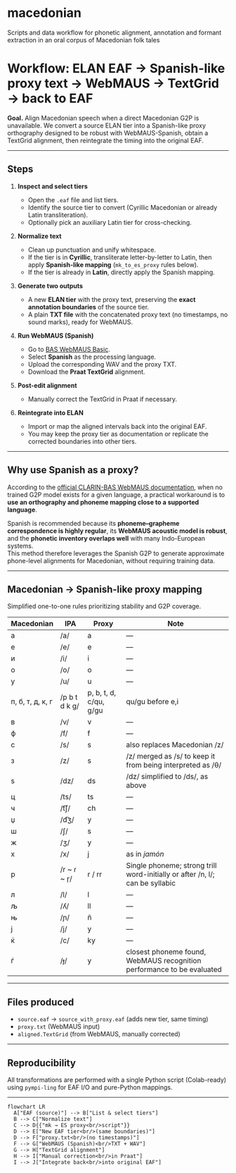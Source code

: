 # macedonian
Scripts and data workflow for phonetic alignment, annotation and formant extraction in an oral corpus of Macedonian folk tales

# Workflow: ELAN EAF → Spanish-like proxy text → WebMAUS → TextGrid → back to EAF

**Goal.** Align Macedonian speech when a direct Macedonian G2P is unavailable. We convert a source ELAN tier into a Spanish-like proxy orthography designed to be robust with WebMAUS-Spanish, obtain a TextGrid alignment, then reintegrate the timing into the original EAF.

---

## Steps

1. **Inspect and select tiers**
   - Open the `.eaf` file and list tiers.
   - Identify the source tier to convert (Cyrillic Macedonian or already Latin transliteration).
   - Optionally pick an auxiliary Latin tier for cross-checking.

2. **Normalize text**
   - Clean up punctuation and unify whitespace.
   - If the tier is in **Cyrillic**, transliterate letter-by-letter to Latin, then apply **Spanish-like mapping** (`mk_to_es_proxy` rules below).
   - If the tier is already in **Latin**, directly apply the Spanish mapping.

3. **Generate two outputs**
   - A new **ELAN tier** with the proxy text, preserving the **exact annotation boundaries** of the source tier.
   - A plain **TXT file** with the concatenated proxy text (no timestamps, no sound marks), ready for WebMAUS.

4. **Run WebMAUS (Spanish)**
   - Go to [BAS WebMAUS Basic](https://clarin.phonetik.uni-muenchen.de/BASWebServices/interface/WebMAUSBasic).
   - Select **Spanish** as the processing language.
   - Upload the corresponding WAV and the proxy TXT.
   - Download the **Praat TextGrid** alignment.

5. **Post-edit alignment**
   - Manually correct the TextGrid in Praat if necessary.

6. **Reintegrate into ELAN**
   - Import or map the aligned intervals back into the original EAF.
   - You may keep the proxy tier as documentation or replicate the corrected boundaries into other tiers.

---

## Why use Spanish as a proxy?

According to the [official CLARIN-BAS WebMAUS documentation](https://clarin.phonetik.uni-muenchen.de/BASWebServices/help#IWantToExtendMausForANew(notYetSupported)LanguageWhatDataDoINeedForTheTraining), when no trained G2P model exists for a given language, a practical workaround is to **use an orthography and phoneme mapping close to a supported language**.  

Spanish is recommended because its **phoneme–grapheme correspondence is highly regular**, its **WebMAUS acoustic model is robust**, and the **phonetic inventory overlaps well** with many Indo-European systems.  
This method therefore leverages the Spanish G2P to generate approximate phone-level alignments for Macedonian, without requiring training data.

---

## Macedonian → Spanish-like proxy mapping

Simplified one-to-one rules prioritizing stability and G2P coverage.

| Macedonian | IPA | Proxy | Note |
|-------------|-----|--------|------|
| а | /a/ | a | — |
| е | /e/ | e | — |
| и | /i/ | i | — |
| о | /o/ | o | — |
| у | /u/ | u | — |
| п, б, т, д, к, г | /p b t d k ɡ/ | p, b, t, d, c/qu, g/gu | qu/gu before e,i |
| в | /v/ | v | — |
| ф | /f/ | f | — |
| с | /s/ | s | also replaces Macedonian /z/ |
| з | /z/ | s | /z/ merged as /s/ to keep it from being interpreted as /θ/ |
| ѕ | /dz/ | ds | /dz/ simplified to /ds/, as above |
| ц | /ts/ | ts | — |
| ч | /t͡ʃ/ | ch | — |
| џ | /d͡ʒ/ | y | — |
| ш | /ʃ/ | s | — |
| ж | /ʒ/ | y | — |
| х | /x/ | j | as in *jamón* |
| р | /r ~ ɾ ~ r̩/ | r / rr | Single phoneme; strong trill word-initially or after /n, l/; can be syllabic |
| л | /l/ | l | — |
| љ | /ʎ/ | ll | — |
| њ | /ɲ/ | ñ | — |
| ј | /j/ | y | — |
| ќ | /c/ | ky | — |
| ѓ | /ɟ/ | y | closest phoneme found, WebMAUS recognition performance to be evaluated |


---

## Files produced

- `source.eaf` → `source_with_proxy.eaf` (adds new tier, same timing)
- `proxy.txt` (WebMAUS input)
- `aligned.TextGrid` (from WebMAUS, manually corrected)

---

## Reproducibility

All transformations are performed with a single Python script (Colab-ready) using `pympi-ling` for EAF I/O and pure-Python mappings.

---
```mermaid
flowchart LR
  A["EAF (source)"] --> B["List & select tiers"]
  B --> C["Normalize text"]
  C --> D{{"mk → ES proxy<br/>script"}}
  D --> E["New EAF tier<br/>(same boundaries)"]
  D --> F["proxy.txt<br/>(no timestamps)"]
  F --> G["WebMAUS (Spanish)<br/>TXT + WAV"]
  G --> H["TextGrid alignment"]
  H --> I["Manual correction<br/>in Praat"]
  I --> J["Integrate back<br/>into original EAF"]
```
